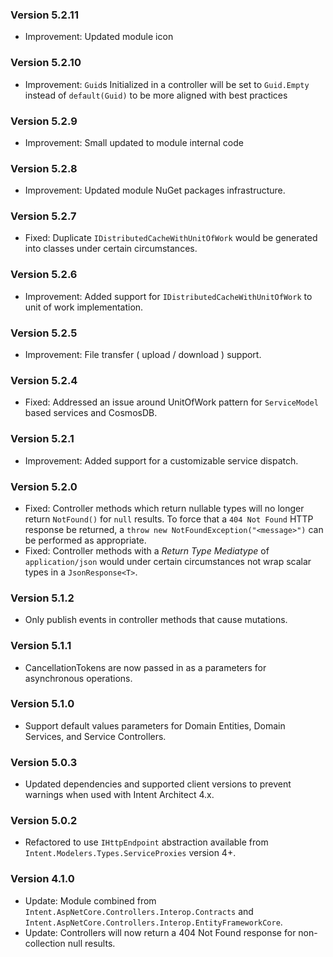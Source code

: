 ### Version 5.2.11

- Improvement: Updated module icon

### Version 5.2.10

- Improvement: `Guid`s Initialized in a controller will be set to `Guid.Empty` instead of `default(Guid)` to be more aligned with best practices

### Version 5.2.9

- Improvement: Small updated to module internal code

### Version 5.2.8

- Improvement: Updated module NuGet packages infrastructure.

### Version 5.2.7

- Fixed: Duplicate `IDistributedCacheWithUnitOfWork` would be generated into classes under certain circumstances.

### Version 5.2.6

- Improvement: Added support for `IDistributedCacheWithUnitOfWork` to unit of work implementation.

### Version 5.2.5

- Improvement: File transfer ( upload / download ) support.

### Version 5.2.4

- Fixed: Addressed an issue around UnitOfWork pattern for `ServiceModel` based services and CosmosDB.

### Version 5.2.1

- Improvement: Added support for a customizable service dispatch.

### Version 5.2.0

- Fixed: Controller methods which return nullable types will no longer return `NotFound()` for `null` results. To force that a `404 Not Found` HTTP response be returned, a `throw new NotFoundException("<message>")` can be performed as appropriate.
- Fixed: Controller methods with a _Return Type Mediatype_ of `application/json` would under certain circumstances not wrap scalar types in a `JsonResponse<T>`.

### Version 5.1.2

- Only publish events in controller methods that cause mutations.

### Version 5.1.1

- CancellationTokens are now passed in as a parameters for asynchronous operations.

### Version 5.1.0

- Support default values parameters for Domain Entities, Domain Services, and Service Controllers.

### Version 5.0.3

- Updated dependencies and supported client versions to prevent warnings when used with Intent Architect 4.x.

### Version 5.0.2

- Refactored to use `IHttpEndpoint` abstraction available from `Intent.Modelers.Types.ServiceProxies` version 4+.

### Version 4.1.0

- Update: Module combined from `Intent.AspNetCore.Controllers.Interop.Contracts` and `Intent.AspNetCore.Controllers.Interop.EntityFrameworkCore`.
- Update: Controllers will now return a 404 Not Found response for non-collection null results.
